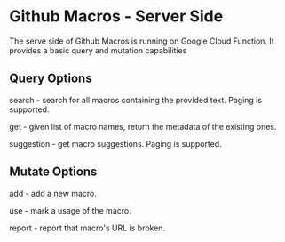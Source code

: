 # Github Macros - Server Side

The serve side of Github Macros is running on Google Cloud Function. It provides a basic
query and mutation capabilities

## Query Options
search - search for all macros containing the provided text. Paging is supported.

get - given list of macro names, return the metadata of the existing ones.

suggestion - get macro suggestions. Paging is supported.

## Mutate Options
add - add a new macro.

use - mark a usage of the macro.

report - report that macro's URL is broken.
